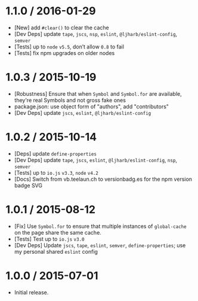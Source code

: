 1.1.0 / 2016-01-29
=================
  * [New] add `#clear()` to clear the cache
  * [Dev Deps] update `tape`, `jscs`, `nsp`, `eslint`, `@ljharb/eslint-config`, `semver`
  * [Tests] up to `node` `v5.5`, don’t allow `0.8` to fail
  * [Tests] fix npm upgrades on older nodes

1.0.3 / 2015-10-19
=================
  * [Robustness] Ensure that when `Symbol` and `Symbol.for` are available, they're real Symbols and not gross fake ones
  * package.json: use object form of "authors", add "contributors"
  * [Dev Deps] update `jscs`, `eslint`, `@ljharb/eslint-config`

1.0.2 / 2015-10-14
=================
  * [Deps] update `define-properties`
  * [Dev Deps] update `tape`, `jscs`, `eslint`, `@ljharb/eslint-config`, `nsp`, `semver`
  * [Tests] up to `io.js` `v3.3`, `node` `v4.2`
  * [Docs] Switch from vb.teelaun.ch to versionbadg.es for the npm version badge SVG

1.0.1 / 2015-08-12
=================
  * [Fix] Use `Symbol.for` to ensure that multiple instances of `global-cache` on the page share the same cache.
  * [Tests] Test up to `io.js` `v3.0`
  * [Dev Deps] Update `jscs`, `tape`, `eslint`, `semver`, `define-properties`; use my personal shared `eslint` config

1.0.0 / 2015-07-01
=================
  * Initial release.
